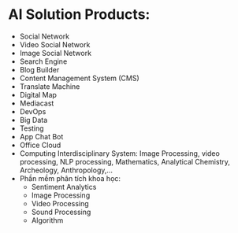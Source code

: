 # AI Solution Products:
+ Social Network 
+ Video Social Network  
+ Image Social Network  
+ Search Engine 
+ Blog Builder 
+ Content Management System (CMS) 
+ Translate Machine  
+ Digital Map 
+ Mediacast 
+ DevOps 
+ Big Data 
+ Testing  
+ App Chat Bot 
+ Office Cloud  
+ Computing Interdisciplinary System: Image Processing, video processing, NLP processing, Mathematics, Analytical Chemistry, Archeology, Anthropology,... 
+ Phần mềm phân tích khoa học: 
  + Sentiment Analytics 
  + Image Processing
  + Video Processing
  + Sound Processing
  + Algorithm


